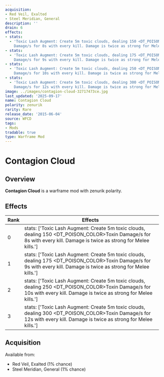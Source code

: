 ```yaml
---
acquisition:
- Red Veil, Exalted
- Steel Meridian, General
description: ''
drain: 6
effects:
- stats:
  - 'Toxic Lash Augment: Create 5m toxic clouds, dealing 150 <DT_POISON_COLOR>Toxin
    Damage/s for 8s with every kill. Damage is twice as strong for Melee kills.'
- stats:
  - 'Toxic Lash Augment: Create 5m toxic clouds, dealing 175 <DT_POISON_COLOR>Toxin
    Damage/s for 9s with every kill. Damage is twice as strong for Melee kills.'
- stats:
  - 'Toxic Lash Augment: Create 5m toxic clouds, dealing 250 <DT_POISON_COLOR>Toxin
    Damage/s for 10s with every kill. Damage is twice as strong for Melee kills.'
- stats:
  - 'Toxic Lash Augment: Create 5m toxic clouds, dealing 300 <DT_POISON_COLOR>Toxin
    Damage/s for 12s with every kill. Damage is twice as strong for Melee kills.'
image: ../images/contagion-cloud-32717473ce.jpg
last_updated: '2025-09-17'
name: Contagion Cloud
polarity: zenurik
rarity: Rare
release_date: '2015-06-04'
source: WFCD
tags:
- Mods
tradable: true
type: Warframe Mod
---
```


# Contagion Cloud

## Overview

**Contagion Cloud** is a warframe mod with zenurik polarity.

## Effects

| Rank | Effects |
|------|----------|
| 0 | stats: ['Toxic Lash Augment: Create 5m toxic clouds, dealing 150 <DT_POISON_COLOR>Toxin Damage/s for 8s with every kill. Damage is twice as strong for Melee kills.'] |
| 1 | stats: ['Toxic Lash Augment: Create 5m toxic clouds, dealing 175 <DT_POISON_COLOR>Toxin Damage/s for 9s with every kill. Damage is twice as strong for Melee kills.'] |
| 2 | stats: ['Toxic Lash Augment: Create 5m toxic clouds, dealing 250 <DT_POISON_COLOR>Toxin Damage/s for 10s with every kill. Damage is twice as strong for Melee kills.'] |
| 3 | stats: ['Toxic Lash Augment: Create 5m toxic clouds, dealing 300 <DT_POISON_COLOR>Toxin Damage/s for 12s with every kill. Damage is twice as strong for Melee kills.'] |

## Acquisition

Available from:
- Red Veil, Exalted (1% chance)
- Steel Meridian, General (1% chance)


